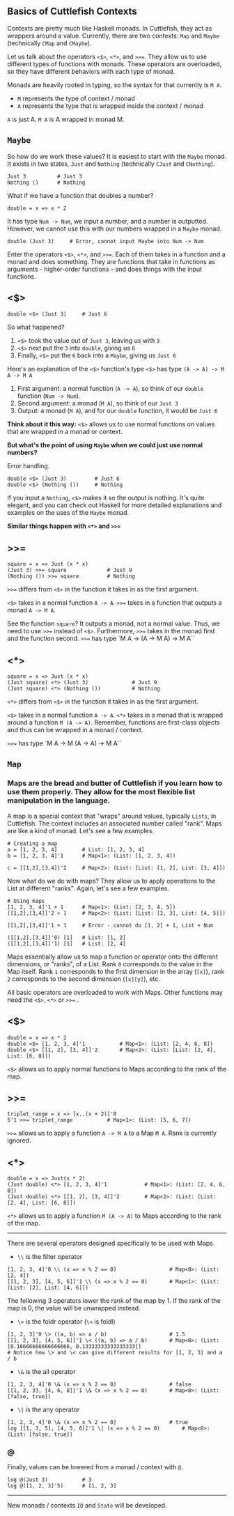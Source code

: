 ## Basics of Cuttlefish Contexts

Contexts are pretty much like Haskell monads. In Cuttlefish, they act as wrappers around a value. Currently, there are two contexts: `Map` and `Maybe` (technically `CMap` and `CMaybe`).

Let us talk about the operators `<$>`, `<*>`, and `>>=`. They allow us to use different types of functions with monads. These operators are overloaded, so they have different behaviors with each type of monad.

Monads are heavily rooted in typing, so the syntax for that currently is `M A`.
- `M` represents the type of context / monad 
- `A` represents the type that is wrapped inside the context / monad

`A` is just A.
 `M A` is A wrapped in monad M.

## `Maybe `

So how do we work these values? It is easiest to start with the `Maybe` monad. It exists in two states, `Just` and `Nothing` (technically `CJust` and `CNothing`). 
```
Just 3			# Just 3
Nothing ()		# Nothing
```
What if we have a function that doubles a number?
```
double = x => x * 2
```
It has type `Num -> Num`, we input a number, and a number is outputted. However, we cannot use this with our numbers wrapped in a `Maybe` monad.
```
double (Just 3)		# Error, cannot input Maybe into Num -> Num
```
Enter the operators `<$>`, `<*>`, and `>>=`. Each of them takes in a function and a monad and does something. They are functions that take in functions as arguments - higher-order functions - and does things with the input functions. 

## <$>
```
double <$> (Just 3)		# Just 6
```
So what happened? 
1) `<$>` took the value out of `Just 3`, leaving us with `3`
2) `<$>` next put the `3` into `double`, giving us `6`
3) Finally, `<$>` put the `6` back into a `Maybe`, giving us `Just 6`

Here's an explanation of the `<$>` function's type
`<$>` has type `(A -> A) -> M A -> M A`
1) First argument: a normal function (`A -> A`), so think of our `double` function (`Num -> Num`). 
2) Second argument:  a monad (`M A`), so think of our `Just 3` 
3) Output: a monad (`M A`), and for our `double` function, it would be `Just 6`

**Think about it this way:**
`<$>` allows us to use normal functions on values that are wrapped in a monad or context.

**But what's the point of using `Maybe` when we could just use normal numbers?**

Error handling. 
```
double <$> (Just 3)			# Just 6
double <$> (Nothing ())		# Nothing
```
If you input a `Nothing`, `<$>` makes it so the output is nothing.
It's quite elegant, and you can check out Haskell for more detailed explanations and examples on the uses of the `Maybe` monad.

**Similar things happen with `<*>` and `>>=`**
## >>=
```
square = x => Just (x * x)
(Just 3) >>= square 			# Just 9
(Nothing ()) >>= square			# Nothing
```
`>>=` differs from `<$>` in the function it takes in as the first argument.

`<$>` takes in a normal function `A -> A`.
`>>=` takes in a function that outputs a monad `A -> M A`. 

See the function `square`? It outputs a monad, not a normal value. Thus, we need to use `>>=` instead of `<$>`. Furthermore, `>>=` takes in the monad first and the function second.
`>>=` has type `M A -> (A -> M A) -> M A`` 
## <*>
```
square = x => Just (x * x)
(Just square) <*> (Just 3) 				# Just 9
(Just square) <*> (Nothing ())			# Nothing
```
`<*>` differs from `<$>` in the function it takes in as the first argument.

`<$>` takes in a normal function `A -> A`.
`<*>` takes in a monad that is wrapped around a function `M (A -> A)`. Remember, functions are first-class objects and thus can be wrapped in a monad / context.

`>>=` has type `M A -> M (A -> A) -> M A`` 

## `Map`

### Maps are the bread and butter of Cuttlefish if you learn how to use them properly. They allow for the most flexible list manipulation in the language.
A map is a special context that "wraps" around values, typically `Lists`, in Cuttlefish. The context includes an associated number called "rank". Maps are like a kind of monad. Let's see a few examples.
```
# Creating a map
a = [1, 2, 3, 4]		# List: [1, 2, 3, 4] 
b = [1, 2, 3, 4]'1		# Map<1>: (List: [1, 2, 3, 4])

c = [[1,2],[3,4]]'2		# Map<2>: (List: [List: [1, 2], List: [3, 4]])
```
Now what do we do with maps? They allow us to apply operations to the List at different "ranks".  Again, let's see a few examples.

```
# Using maps
[1, 2, 3, 4]'1 + 1 		# Map<1>: (List: [2, 3, 4, 5])
[[1,2],[3,4]]'2 + 1		# Map<2>: (List: [List: [2, 3], List: [4, 5]])

[[1,2],[3,4]]'1 + 1		# Error - cannot do [1, 2] + 1, List + Num

([[1,2],[3,4]]'0) [1]	# List: [1, 2]
([[1,2],[3,4]]'1) [1]	# List: [2, 4]
```

Maps essentially allow us to map a function or operator onto the different dimensions, or "ranks", of a List. Rank `0` corresponds to the value in the Map itself. Rank `1` corresponds to the first dimension in the array (`[x]`), rank `2` corresponds to the second dimension (`[x][y]`), etc.  

All basic operators are overloaded to work with Maps. Other functions may need the `<$>`, `<*>` or `>>=` . 

## <$>
```
double = x => x * 2
double <$> [1, 2, 3, 4]'1			# Map<1>: (List: [2, 4, 6, 8])
double <$> [[1, 2], [3, 4]]'2		# Map<2>: (List: [List: [2, 4], List: [6, 8]])
```
`<$>` allows us to apply normal functions to Maps according to the rank of the map.

## >>=
```
triplet_range = x => [x..(x + 2)]'0
5'1 >>= triplet_range  			# Map<1>: (List: [5, 6, 7])
```
`>>=` allows us to apply a function `A -> M A` to a Map `M A`. Rank is currently ignored.

## <*>
```
double = x => Just(x * 2)
(Just double) <*> [1, 2, 3, 4]'1			# Map<1>: (List: [2, 4, 6, 8])
(Just double) <*> [[1, 2], [3, 4]]'2		# Map<2>: (List: [List: [2, 4], List: [6, 8]])
```
`<*>` allows us to apply a function `M (A -> A)` to Maps according to the rank of the map.

---

There are several operators designed specifically to be used with Maps.
- `\\` is the filter operator
```
[1, 2, 3, 4]'0 \\ (x => x % 2 == 0)					# Map<0>: (List: [2, 4])
[[1, 2, 3], [4, 5, 6]]'1 \\ (x => x % 2 == 0)		# Map<1>: (List: [List: [2], List: [4, 6]])
```
The following 3 operators lower the rank of the map by 1. If the rank of the map is 0, the value will be unwrapped instead.
- `\>` is the foldr operator	(`\<` is foldl)
```
[1, 2, 3]'0 \> ((a, b) => a / b)					# 1.5
[[1, 2, 3], [4, 5, 6]]'1 \< ((a, b) => a / b)		# Map<0>: (List: [0.16666666666666666, 0.13333333333333333])
# Notice how \> and \< can give different results for [1, 2, 3] and a / b
```
- `\&` is the all operator
```
[1, 2, 3, 4]'0 \& (x => x % 2 == 0)					# false
[[1, 2, 3], [4, 6, 8]]'1 \& (x => x % 2 == 0)		# Map<0>: (List: [false, true])
```

- `\|` is the any operator
```
[1, 2, 3, 4]'0 \& (x => x % 2 == 0)					# true
log [[1, 3, 5], [4, 5, 6]]'1 \| (x => x % 2 == 0)		# Map<0>: (List: [false, true])
```
### @
Finally, values can be lowered from a monad / context with `@`.
```
log @(Just 3)			# 3
log @([1, 2, 3]'5)		# [1, 2, 3]
```

---
New monads / contexts `IO` and `State` will be developed.